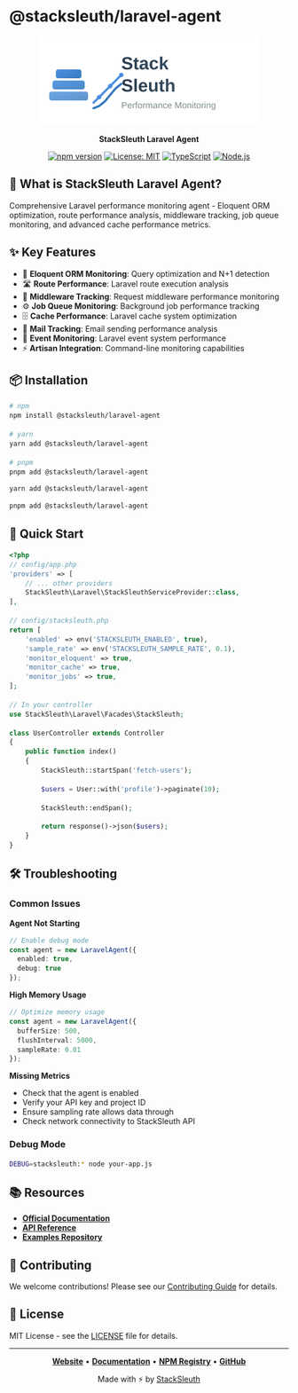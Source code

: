 # @stacksleuth/laravel-agent

<div align="center">

![StackSleuth Laravel Agent](../../assets/logo.svg)

**StackSleuth Laravel Agent**

[![npm version](https://badge.fury.io/js/%40stacksleuth%2Flaravel-agent.svg)](https://badge.fury.io/js/%40stacksleuth%2Flaravel-agent)
[![License: MIT](https://img.shields.io/badge/License-MIT-yellow.svg)](https://opensource.org/licenses/MIT)
[![TypeScript](https://img.shields.io/badge/TypeScript-5.0+-blue.svg)](https://www.typescriptlang.org/)
[![Node.js](https://img.shields.io/badge/Node.js-18.0+-green.svg)](https://nodejs.org/)

</div>

## 🚀 What is StackSleuth Laravel Agent?

Comprehensive Laravel performance monitoring agent - Eloquent ORM optimization, route performance analysis, middleware tracking, job queue monitoring, and advanced cache performance metrics.

## ✨ Key Features

- 🎼 **Eloquent ORM Monitoring**: Query optimization and N+1 detection
- 🛣️ **Route Performance**: Laravel route execution analysis
- 🔧 **Middleware Tracking**: Request middleware performance monitoring
- ⚙️ **Job Queue Monitoring**: Background job performance tracking
- 🗄️ **Cache Performance**: Laravel cache system optimization
- 📧 **Mail Tracking**: Email sending performance analysis
- 🔄 **Event Monitoring**: Laravel event system performance
- ⚡ **Artisan Integration**: Command-line monitoring capabilities

## 📦 Installation

```bash
# npm
npm install @stacksleuth/laravel-agent

# yarn
yarn add @stacksleuth/laravel-agent

# pnpm
pnpm add @stacksleuth/laravel-agent
```

```bash
yarn add @stacksleuth/laravel-agent
```

```bash
pnpm add @stacksleuth/laravel-agent
```

## 🏁 Quick Start

```php
<?php
// config/app.php
'providers' => [
    // ... other providers
    StackSleuth\Laravel\StackSleuthServiceProvider::class,
],

// config/stacksleuth.php
return [
    'enabled' => env('STACKSLEUTH_ENABLED', true),
    'sample_rate' => env('STACKSLEUTH_SAMPLE_RATE', 0.1),
    'monitor_eloquent' => true,
    'monitor_cache' => true,
    'monitor_jobs' => true,
];

// In your controller
use StackSleuth\Laravel\Facades\StackSleuth;

class UserController extends Controller
{
    public function index()
    {
        StackSleuth::startSpan('fetch-users');
        
        $users = User::with('profile')->paginate(10);
        
        StackSleuth::endSpan();
        
        return response()->json($users);
    }
}
```


## 🛠️ Troubleshooting

### Common Issues

**Agent Not Starting**
```typescript
// Enable debug mode
const agent = new LaravelAgent({
  enabled: true,
  debug: true
});
```

**High Memory Usage**
```typescript
// Optimize memory usage
const agent = new LaravelAgent({
  bufferSize: 500,
  flushInterval: 5000,
  sampleRate: 0.01
});
```

**Missing Metrics**
- Check that the agent is enabled
- Verify your API key and project ID
- Ensure sampling rate allows data through
- Check network connectivity to StackSleuth API

### Debug Mode

```bash
DEBUG=stacksleuth:* node your-app.js
```

## 📚 Resources

- **[Official Documentation](https://github.com/Jack-GitHub12/StackSleuth#readme)**
- **[API Reference](https://github.com/Jack-GitHub12/StackSleuth/blob/main/docs/laravel-agent.md)**
- **[Examples Repository](https://github.com/Jack-GitHub12/StackSleuth/tree/main/examples/laravel-agent)**

## 🤝 Contributing

We welcome contributions! Please see our [Contributing Guide](https://github.com/Jack-GitHub12/StackSleuth/blob/main/CONTRIBUTING.md) for details.

## 📄 License

MIT License - see the [LICENSE](https://github.com/Jack-GitHub12/StackSleuth/blob/main/LICENSE) file for details.

---

<div align="center">

**[Website](https://github.com/Jack-GitHub12/StackSleuth)** • 
**[Documentation](https://github.com/Jack-GitHub12/StackSleuth#readme)** • 
**[NPM Registry](https://www.npmjs.com/package/@stacksleuth/laravel-agent)** • 
**[GitHub](https://github.com/Jack-GitHub12/StackSleuth)**

Made with ⚡ by [StackSleuth](https://github.com/Jack-GitHub12/StackSleuth)

</div> 